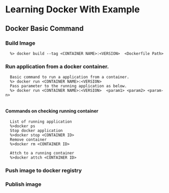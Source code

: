 # Learning Docker With Example 


## Docker Basic Command

### Build Image
```
  %> docker build --tag <CONTAINER NAME>:<VERSION>  <Dockerfile Path>
```

### Run application from a docker container.
```
  Basic command to run a application from a container.
  %> docker run <CONTAINER NAME>:<VERSION>
  Pass parameter to the running application as below.
  %> docker run <CONTAINER NAME>:<VERSION>  <param1> <param2> <param-n>
  

```

#### Commands on checking running container
```
  List of running application
  %>docker ps
  Stop docker application
  %>docker stop <CONTAINER ID>
  Remove container
  %>docker rm <CONTAINER ID>

  Attch to a running container
  %>docker attch <CONTAINER ID>
```

### Push image to docker registry

### Publish image 

